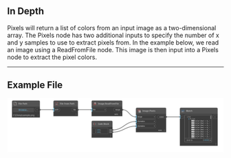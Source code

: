 ## In Depth
Pixels will return a list of colors from an input image as a two-dimensional array. The Pixels node has two additional inputs to specify the number of x and y samples to use to extract pixels from. In the example below, we read an image using a ReadFromFile node. This image is then input into a Pixels node to extract the pixel colors.
___
## Example File

![Pixels](./DSCore.IO.Image.Pixels_img.jpg)

